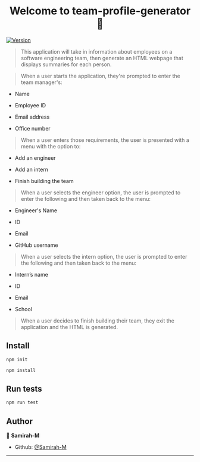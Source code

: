 <h1 align="center">Welcome to team-profile-generator 👋</h1>
<p>
  <a href="https://www.npmjs.com/package/team-profile-generator" target="_blank">
    <img alt="Version" src="https://img.shields.io/npm/v/team-profile-generator.svg">
  </a>
</p>

> This application will take in information about employees on a software engineering team, then generate an HTML webpage that displays summaries for each person.

> When a user starts the application, they're prompted to enter the team manager's:

- Name

- Employee ID

- Email address

- Office number

> When a user enters those requirements, the user is presented with a menu with the option to:

- Add an engineer

- Add an intern

- Finish building the team

> When a user selects the engineer option, the user is prompted to enter the following and then taken back to the menu:

- Engineer's Name

- ID

- Email

- GitHub username

> When a user selects the intern option, the user is prompted to enter the following and then taken back to the menu:

- Intern’s name

- ID

- Email

- School

> When a user decides to finish building their team, they exit the application and the HTML is generated.

## Install

```sh
npm init
```

```sh
npm install
```

## Run tests

```sh
npm run test
```

## Author

👤 **Samirah-M**

* Github: [@Samirah-M](https://github.com/Samirah-M)

***
